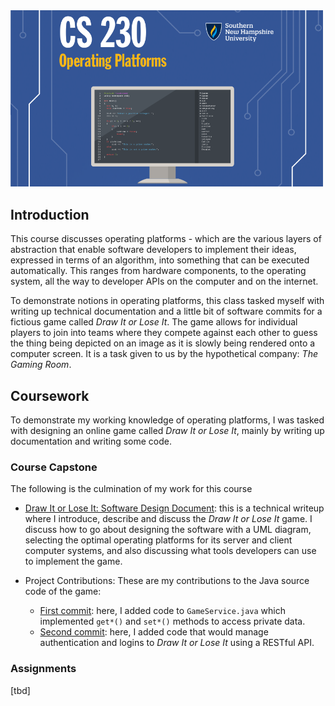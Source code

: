 
<img src="./banner.png" width="500px" />

## Introduction

This course discusses operating platforms - which are the various layers of abstraction that enable software developers to implement their ideas, expressed in terms of an algorithm, into something that can be executed automatically. This ranges from hardware components, to the operating system, all the way to developer APIs on the computer and on the internet.

To demonstrate notions in operating platforms, this class tasked myself with writing up technical documentation and a little bit of software commits for a fictious game called _Draw It or Lose It_. The game allows for individual players to join into teams where they compete against each other to guess the thing being depicted on an image as it is slowly being rendered onto a computer screen. It is a task given to us by the hypothetical company: _The Gaming Room_. 

## Coursework

To demonstrate my working knowledge of operating platforms, I was tasked with designing an online game called _Draw It or Lose It_, mainly by writing up documentation and writing some code. 

### Course Capstone

The following is the culmination of my work for this course

* [Draw It or Lose It: Software Design Document](./final.pdf): this is a technical writeup where I introduce, describe and discuss the _Draw It or Lose It_ game. I discuss how to go about designing the software with a UML diagram, selecting the optimal operating platforms for its server and client computer systems, and also discussing what tools developers can use to implement the game.

* Project Contributions: These are my contributions to the Java source code of the game:
    * [First commit](./software/module2): here, I added code to ``GameService.java`` which implemented ``get*()`` and ``set*()`` methods to access private data.
    * [Second commit](./software/gameauth.zip_expanded): here, I added code that would manage authentication and logins to _Draw It or Lose It_ using a RESTful API.

### Assignments

[tbd]

